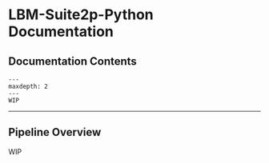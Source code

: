 # LBM-Suite2p-Python Documentation 

## Documentation Contents

```{toctree}
---
maxdepth: 2
---
WIP
```

----------------

## Pipeline Overview

WIP
